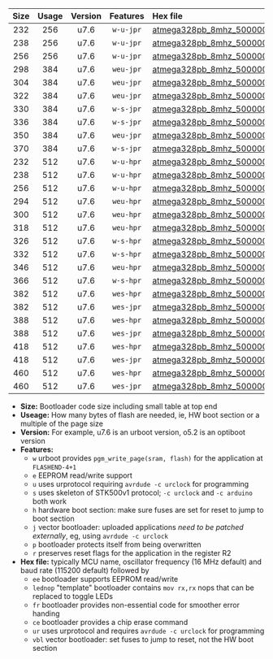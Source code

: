 |Size|Usage|Version|Features|Hex file|
|:-:|:-:|:-:|:-:|:--|
|232|256|u7.6|`w-u-jpr`|[atmega328pb_8mhz_500000bps_ur_vbl.hex](https://raw.githubusercontent.com/stefanrueger/urboot/main//atmega328pb_8mhz_500000bps_ur_vbl.hex)|
|238|256|u7.6|`w-u-jpr`|[atmega328pb_8mhz_500000bps_lednop_ur_vbl.hex](https://raw.githubusercontent.com/stefanrueger/urboot/main//atmega328pb_8mhz_500000bps_lednop_ur_vbl.hex)|
|256|256|u7.6|`w-u-jpr`|[atmega328pb_8mhz_500000bps_lednop_fr_ur_vbl.hex](https://raw.githubusercontent.com/stefanrueger/urboot/main//atmega328pb_8mhz_500000bps_lednop_fr_ur_vbl.hex)|
|298|384|u7.6|`weu-jpr`|[atmega328pb_8mhz_500000bps_ee_ur_vbl.hex](https://raw.githubusercontent.com/stefanrueger/urboot/main//atmega328pb_8mhz_500000bps_ee_ur_vbl.hex)|
|304|384|u7.6|`weu-jpr`|[atmega328pb_8mhz_500000bps_ee_lednop_ur_vbl.hex](https://raw.githubusercontent.com/stefanrueger/urboot/main//atmega328pb_8mhz_500000bps_ee_lednop_ur_vbl.hex)|
|322|384|u7.6|`weu-jpr`|[atmega328pb_8mhz_500000bps_ee_lednop_fr_ur_vbl.hex](https://raw.githubusercontent.com/stefanrueger/urboot/main//atmega328pb_8mhz_500000bps_ee_lednop_fr_ur_vbl.hex)|
|330|384|u7.6|`w-s-jpr`|[atmega328pb_8mhz_500000bps_vbl.hex](https://raw.githubusercontent.com/stefanrueger/urboot/main//atmega328pb_8mhz_500000bps_vbl.hex)|
|336|384|u7.6|`w-s-jpr`|[atmega328pb_8mhz_500000bps_lednop_vbl.hex](https://raw.githubusercontent.com/stefanrueger/urboot/main//atmega328pb_8mhz_500000bps_lednop_vbl.hex)|
|350|384|u7.6|`weu-jpr`|[atmega328pb_8mhz_500000bps_ee_lednop_fr_ce_ur_vbl.hex](https://raw.githubusercontent.com/stefanrueger/urboot/main//atmega328pb_8mhz_500000bps_ee_lednop_fr_ce_ur_vbl.hex)|
|370|384|u7.6|`w-s-jpr`|[atmega328pb_8mhz_500000bps_lednop_fr_vbl.hex](https://raw.githubusercontent.com/stefanrueger/urboot/main//atmega328pb_8mhz_500000bps_lednop_fr_vbl.hex)|
|232|512|u7.6|`w-u-hpr`|[atmega328pb_8mhz_500000bps_ur.hex](https://raw.githubusercontent.com/stefanrueger/urboot/main//atmega328pb_8mhz_500000bps_ur.hex)|
|238|512|u7.6|`w-u-hpr`|[atmega328pb_8mhz_500000bps_lednop_ur.hex](https://raw.githubusercontent.com/stefanrueger/urboot/main//atmega328pb_8mhz_500000bps_lednop_ur.hex)|
|256|512|u7.6|`w-u-hpr`|[atmega328pb_8mhz_500000bps_lednop_fr_ur.hex](https://raw.githubusercontent.com/stefanrueger/urboot/main//atmega328pb_8mhz_500000bps_lednop_fr_ur.hex)|
|294|512|u7.6|`weu-hpr`|[atmega328pb_8mhz_500000bps_ee_ur.hex](https://raw.githubusercontent.com/stefanrueger/urboot/main//atmega328pb_8mhz_500000bps_ee_ur.hex)|
|300|512|u7.6|`weu-hpr`|[atmega328pb_8mhz_500000bps_ee_lednop_ur.hex](https://raw.githubusercontent.com/stefanrueger/urboot/main//atmega328pb_8mhz_500000bps_ee_lednop_ur.hex)|
|318|512|u7.6|`weu-hpr`|[atmega328pb_8mhz_500000bps_ee_lednop_fr_ur.hex](https://raw.githubusercontent.com/stefanrueger/urboot/main//atmega328pb_8mhz_500000bps_ee_lednop_fr_ur.hex)|
|326|512|u7.6|`w-s-hpr`|[atmega328pb_8mhz_500000bps.hex](https://raw.githubusercontent.com/stefanrueger/urboot/main//atmega328pb_8mhz_500000bps.hex)|
|332|512|u7.6|`w-s-hpr`|[atmega328pb_8mhz_500000bps_lednop.hex](https://raw.githubusercontent.com/stefanrueger/urboot/main//atmega328pb_8mhz_500000bps_lednop.hex)|
|346|512|u7.6|`weu-hpr`|[atmega328pb_8mhz_500000bps_ee_lednop_fr_ce_ur.hex](https://raw.githubusercontent.com/stefanrueger/urboot/main//atmega328pb_8mhz_500000bps_ee_lednop_fr_ce_ur.hex)|
|366|512|u7.6|`w-s-hpr`|[atmega328pb_8mhz_500000bps_lednop_fr.hex](https://raw.githubusercontent.com/stefanrueger/urboot/main//atmega328pb_8mhz_500000bps_lednop_fr.hex)|
|382|512|u7.6|`wes-hpr`|[atmega328pb_8mhz_500000bps_ee.hex](https://raw.githubusercontent.com/stefanrueger/urboot/main//atmega328pb_8mhz_500000bps_ee.hex)|
|382|512|u7.6|`wes-jpr`|[atmega328pb_8mhz_500000bps_ee_vbl.hex](https://raw.githubusercontent.com/stefanrueger/urboot/main//atmega328pb_8mhz_500000bps_ee_vbl.hex)|
|388|512|u7.6|`wes-hpr`|[atmega328pb_8mhz_500000bps_ee_lednop.hex](https://raw.githubusercontent.com/stefanrueger/urboot/main//atmega328pb_8mhz_500000bps_ee_lednop.hex)|
|388|512|u7.6|`wes-jpr`|[atmega328pb_8mhz_500000bps_ee_lednop_vbl.hex](https://raw.githubusercontent.com/stefanrueger/urboot/main//atmega328pb_8mhz_500000bps_ee_lednop_vbl.hex)|
|418|512|u7.6|`wes-hpr`|[atmega328pb_8mhz_500000bps_ee_lednop_fr.hex](https://raw.githubusercontent.com/stefanrueger/urboot/main//atmega328pb_8mhz_500000bps_ee_lednop_fr.hex)|
|418|512|u7.6|`wes-jpr`|[atmega328pb_8mhz_500000bps_ee_lednop_fr_vbl.hex](https://raw.githubusercontent.com/stefanrueger/urboot/main//atmega328pb_8mhz_500000bps_ee_lednop_fr_vbl.hex)|
|460|512|u7.6|`wes-hpr`|[atmega328pb_8mhz_500000bps_ee_lednop_fr_ce.hex](https://raw.githubusercontent.com/stefanrueger/urboot/main//atmega328pb_8mhz_500000bps_ee_lednop_fr_ce.hex)|
|460|512|u7.6|`wes-jpr`|[atmega328pb_8mhz_500000bps_ee_lednop_fr_ce_vbl.hex](https://raw.githubusercontent.com/stefanrueger/urboot/main//atmega328pb_8mhz_500000bps_ee_lednop_fr_ce_vbl.hex)|

- **Size:** Bootloader code size including small table at top end
- **Useage:** How many bytes of flash are needed, ie, HW boot section or a multiple of the page size
- **Version:** For example, u7.6 is an urboot version, o5.2 is an optiboot version
- **Features:**
  + `w` urboot provides `pgm_write_page(sram, flash)` for the application at `FLASHEND-4+1`
  + `e` EEPROM read/write support
  + `u` uses urprotocol requiring `avrdude -c urclock` for programming
  + `s` uses skeleton of STK500v1 protocol; `-c urclock` and `-c arduino` both work
  + `h` hardware boot section: make sure fuses are set for reset to jump to boot section
  + `j` vector bootloader: uploaded applications *need to be patched externally*, eg, using `avrdude -c urclock`
  + `p` bootloader protects itself from being overwritten
  + `r` preserves reset flags for the application in the register R2
- **Hex file:** typically MCU name, oscillator frequency (16 MHz default) and baud rate (115200 default) followed by
  + `ee` bootloader supports EEPROM read/write
  + `lednop` "template" bootloader contains `mov rx,rx` nops that can be replaced to toggle LEDs
  + `fr` bootloader provides non-essential code for smoother error handing
  + `ce` bootloader provides a chip erase command
  + `ur` uses urprotocol and requires `avrdude -c urclock` for programming
  + `vbl` vector bootloader: set fuses to jump to reset, not the HW boot section
